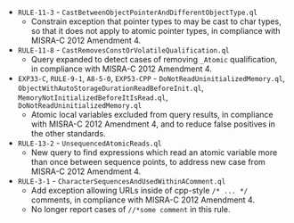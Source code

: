  - `RULE-11-3` - `CastBetweenObjectPointerAndDifferentObjectType.ql`
   - Constrain exception that pointer types to may be cast to char types, so that it does not apply to atomic pointer types, in compliance with MISRA-C 2012 Amendment 4.
 - `RULE-11-8` - `CastRemovesConstOrVolatileQualification.ql`
   - Query expanded to detect cases of removing `_Atomic` qualification, in compliance with MISRA-C 2012 Amendment 4.
 - `EXP33-C`, `RULE-9-1`, `A8-5-0`, `EXP53-CPP` - `DoNotReadUninitializedMemory.ql`, `ObjectWithAutoStorageDurationReadBeforeInit.ql`, `MemoryNotInitializedBeforeItIsRead.ql`, `DoNotReadUninitializedMemory.ql`
   - Atomic local variables excluded from query results, in compliance with MISRA-C 2012 Amendment 4, and to reduce false positives in the other standards.
 - `RULE-13-2` - `UnsequencedAtomicReads.ql`
   - New query to find expressions which read an atomic variable more than once between sequence points, to address new case from MISRA-C 2012 Amendment 4.
 - `RULE-3-1` - `CharacterSequencesAndUsedWithinAComment.ql`
   - Add exception allowing URLs inside of cpp-style `/* ... */` comments, in compliance with MISRA-C 2012 Amendment 4.
   - No longer report cases of `//*some comment` in this rule.